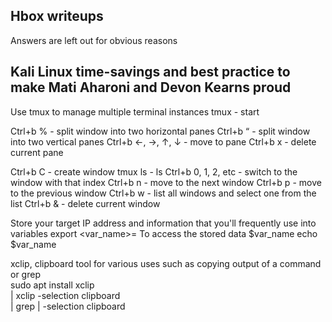 ## Hbox writeups
Answers are left out for obvious reasons  

## Kali Linux time-savings and best practice to make Mati Aharoni and Devon Kearns proud  
Use tmux to manage multiple terminal instances
tmux		- start

Ctrl+b %	- split window into two horizontal panes
Ctrl+b “	- split window into two vertical panes
Ctrl+b ←, →, ↑, ↓	- move to pane
Ctrl+b x	- delete current pane

Ctrl+b C	- create window
tmux ls		- ls
Ctrl+b 0, 1, 2, etc	- switch to the window with that index
Ctrl+b n 	- move to the next window
Ctrl+b p	- move to the previous window
Ctrl+b w 	- list all windows and select one from the list
Ctrl+b &	- delete current window

Store your target IP address and information that you'll frequently use into variables
export <var_name>=<store>
To access the stored data
$var_name
echo $var_name

xclip, clipboard tool for various uses such as copying output of a command or grep  
sudo apt install xclip  
<command> | xclip -selection clipboard  
<command> | grep <word> | -selection clipboard  
